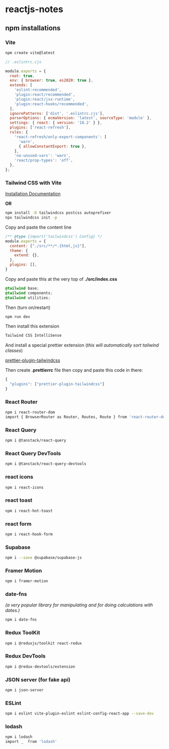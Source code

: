 # reactjs-notes

## npm installations

### Vite
```bash
npm create vite@latest
```
```javascript
// .eslintrc.cjs

module.exports = {
  root: true,
  env: { browser: true, es2020: true },
  extends: [
    'eslint:recommended',
    'plugin:react/recommended',
    'plugin:react/jsx-runtime',
    'plugin:react-hooks/recommended',
  ],
  ignorePatterns: ['dist', '.eslintrc.cjs'],
  parserOptions: { ecmaVersion: 'latest', sourceType: 'module' },
  settings: { react: { version: '18.2' } },
  plugins: ['react-refresh'],
  rules: {
    'react-refresh/only-export-components': [
      'warn',
      { allowConstantExport: true },
    ],
    'no-unused-vars': 'warn',
    'react/prop-types': 'off',
  },
};
```

### Tailwind CSS with Vite
[Installation Documentation](https://tailwindcss.com/docs/guides/vite#react)

**OR**
```bash
npm install -D tailwindcss postcss autoprefixer
npx tailwindcss init -p
```

Copy and paste the content line
```javascript
/** @type {import('tailwindcss').Config} */
module.exports = {
  content: ["./src/**/*.{html,js}"],
  theme: {
    extend: {},
  },
  plugins: [],
}
```
Copy and paste this at the very top of **./src/index.css**
```css
@tailwind base;
@tailwind components;
@tailwind utilities;
```

Then (turn on/restart)
```bash
npm run dev
```

Then install this extension
```bash
Tailwind CSS IntelliSense
```

And install a special prettier extension (*this will automatically sort tailwind classes*)

[prettier-plugin-tailwindcss](https://github.com/tailwindlabs/prettier-plugin-tailwindcss)

Then create **.prettierrc** file then copy and paste this code in there:
```javascript
{
  "plugins": ["prettier-plugin-tailwindcss"]
}
```

### React Router
```bash
npm i react-router-dom
import { BrowserRouter as Router, Routes, Route } from 'react-router-dom'
```

### React Query
```bash
npm i @tanstack/react-query
```

### React Query DevTools
```bash
npm i @tanstack/react-query-devtools
```

### react icons
```bash
npm i react-icons
```

### react toast
```bash
npm i react-hot-toast
```

### react form
```bash
npm i react-hook-form
```

### Supabase
```bash
npm i --save @supabase/supabase-js
```

### Framer Motion
```bash
npm i framer-motion
```

### date-fns 
*(a very popular library for manipulating and for doing calculations with dates.)*
```bash
npm i date-fns
```

### Redux ToolKit
```bash
npm i @reduxjs/toolkit react-redux
```

### Redux DevTools
```bash
npm i @redux-devtools/extension
```

### JSON server (for fake api)
```bash
npm i json-server
```

### ESLint
```bash
npm i eslint vite-plugin-eslint eslint-config-react-app --save-dev
```

### lodash
```bash
npm i lodash
import _  from 'lodash'
```



